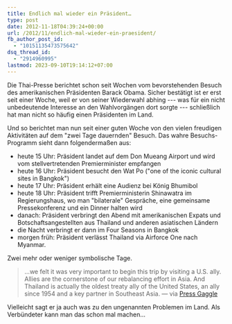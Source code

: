 ```yaml
---
title: Endlich mal wieder ein Präsident…
type: post
date: 2012-11-18T04:39:24+00:00
url: /2012/11/endlich-mal-wieder-ein-praesident/
fb_author_post_id:
  - "10151135473575642"
dsq_thread_id:
  - "2914960995"
lastmod: 2023-09-10T19:14:12+07:00
---
```

Die Thai-Presse berichtet schon seit Wochen vom bevorstehenden Besuch des amerikanischen Präsidenten Barack Obama. Sicher bestätigt ist er erst seit einer Woche, weil er von seiner Wiederwahl abhing --- was für ein nicht unbedeutende Interesse an den Wahlvorgängen dort sorgte --- schließlich hat man nicht so häufig einen Präsidenten im Land.

Und so berichtet man nun seit einer guten Woche von den vielen freudigen Aktivitäten auf dem "zwei Tage dauernden" Besuch. Das wahre Besuchs-Programm sieht dann folgendermaßen aus:

  * heute 15 Uhr: Präsident landet auf dem Don Mueang Airport und wird vom stellvertretenden Premierminister empfangen
  * heute 16 Uhr: Präsident besucht den Wat Po ("one of the iconic cultural sites in Bangkok")
  * heute 17 Uhr: Präsident erhält eine Audienz bei König Bhumibol
  * heute 18 Uhr: Präsident trifft Premierministerin Shinawatra im Regierungshaus, wo man "bilaterale" Gespräche, eine gemeinsame Pressekonferenz und ein Dinner halten wird
  * danach: Präsident verbringt den Abend mit amerikanischen Expats und Botschaftsangestellten aus Thailand und anderen asiatischen Ländern
  * die Nacht verbringt er dann im Four Seasons in Bangkok
  * morgen früh: Präsident verlässt Thailand via Airforce One nach Myanmar.

Zwei mehr oder weniger symbolische Tage.

> ...we felt it was very important to begin this trip by visiting a U.S. ally. Allies are the cornerstone of our rebalancing effort in Asia. And Thailand is actually the oldest treaty ally of the United States, an ally since 1954 and a key partner in Southeast Asia. &#8212; via [Press Gaggle][1]

Vielleicht sagt er ja auch was zu den ungenannten Problemen im Land. Als Verbündeter kann man das schon mal machen...

 [1]: http://gretawire.foxnewsinsider.com/2012/11/17/press-gaggle-from-air-force-one-en-route-to-bangkok-thailand/
